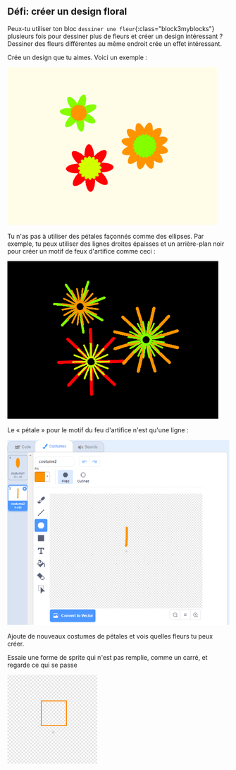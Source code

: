 ## Défi: créer un design floral

Peux-tu utiliser ton bloc `dessiner une fleur`{:class="block3myblocks"} plusieurs fois pour dessiner plus de fleurs et créer un design intéressant ? Dessiner des fleurs différentes au même endroit crée un effet intéressant.

Crée un design que tu aimes. Voici un exemple :

![capture d'écran](images/flower-three.png)

Tu n'as pas à utiliser des pétales façonnés comme des ellipses. Par exemple, tu peux utiliser des lignes droites épaisses et un arrière-plan noir pour créer un motif de feux d'artifice comme ceci :

![capture d'écran](images/flower-fireworks.png)

Le « pétale » pour le motif du feu d'artifice n'est qu'une ligne :

![capture d'écran](images/flower-firework-petal.png)

Ajoute de nouveaux costumes de pétales et vois quelles fleurs tu peux créer.

Essaie une forme de sprite qui n'est pas remplie, comme un carré, et regarde ce qui se passe

![capture d'écran](images/flower-square-petal.png)